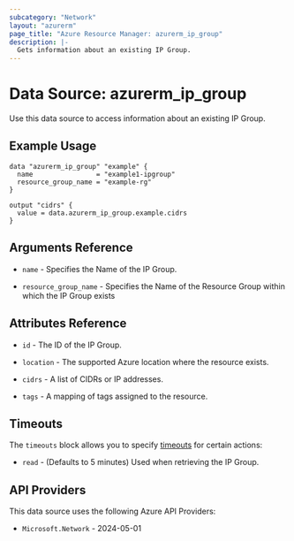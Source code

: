 ```yaml
---
subcategory: "Network"
layout: "azurerm"
page_title: "Azure Resource Manager: azurerm_ip_group"
description: |-
  Gets information about an existing IP Group.
---
```


# Data Source: azurerm_ip_group

Use this data source to access information about an existing IP Group.

## Example Usage

```hcl
data "azurerm_ip_group" "example" {
  name                = "example1-ipgroup"
  resource_group_name = "example-rg"
}

output "cidrs" {
  value = data.azurerm_ip_group.example.cidrs
}
```

## Arguments Reference

* `name` - Specifies the Name of the IP Group.

* `resource_group_name` - Specifies the Name of the Resource Group within which the IP Group exists

## Attributes Reference

* `id` - The ID of the IP Group.

* `location` - The supported Azure location where the resource exists.

* `cidrs` - A list of CIDRs or IP addresses.

* `tags` - A mapping of tags assigned to the resource.

## Timeouts

The `timeouts` block allows you to specify [timeouts](https://developer.hashicorp.com/terraform/language/resources/configure#define-operation-timeouts) for certain actions:

* `read` - (Defaults to 5 minutes) Used when retrieving the IP Group.

## API Providers
<!-- This section is generated, changes will be overwritten -->
This data source uses the following Azure API Providers:

* `Microsoft.Network` - 2024-05-01
